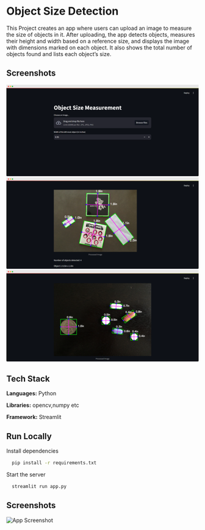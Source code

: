 
# Object Size Detection

This Project creates an app where users can upload an image to measure the size of objects in it. After uploading, the app detects objects, measures their height and width based on a reference size, and displays the image with dimensions marked on each object. It also shows the total number of objects found and lists each object’s size.


## Screenshots

![App Screenshot](res1.png)
![App Screenshot](res2.png)
![App Screenshot](res3.png)



## Tech Stack

**Languages:** Python

**Libraries:**  opencv,numpy etc

**Framework:** Streamlit


## Run Locally

Install dependencies

```bash
  pip install -r requirements.txt
```

Start the server

```bash
  streamlit run app.py
```



## Screenshots

![App Screenshot](https://via.placeholder.com/468x300?text=App+Screenshot+Here)


